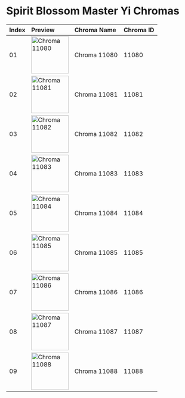 # Spirit Blossom Master Yi Chromas

| Index | Preview | Chroma Name | Chroma ID |
|:---|:---|:---|:---|
| 01 | <img src='https://raw.communitydragon.org/latest/plugins/rcp-be-lol-game-data/global/default/v1/champion-chroma-images/11/11080.png' alt='Chroma 11080' width='100'> | Chroma 11080 | 11080 |
| 02 | <img src='https://raw.communitydragon.org/latest/plugins/rcp-be-lol-game-data/global/default/v1/champion-chroma-images/11/11081.png' alt='Chroma 11081' width='100'> | Chroma 11081 | 11081 |
| 03 | <img src='https://raw.communitydragon.org/latest/plugins/rcp-be-lol-game-data/global/default/v1/champion-chroma-images/11/11082.png' alt='Chroma 11082' width='100'> | Chroma 11082 | 11082 |
| 04 | <img src='https://raw.communitydragon.org/latest/plugins/rcp-be-lol-game-data/global/default/v1/champion-chroma-images/11/11083.png' alt='Chroma 11083' width='100'> | Chroma 11083 | 11083 |
| 05 | <img src='https://raw.communitydragon.org/latest/plugins/rcp-be-lol-game-data/global/default/v1/champion-chroma-images/11/11084.png' alt='Chroma 11084' width='100'> | Chroma 11084 | 11084 |
| 06 | <img src='https://raw.communitydragon.org/latest/plugins/rcp-be-lol-game-data/global/default/v1/champion-chroma-images/11/11085.png' alt='Chroma 11085' width='100'> | Chroma 11085 | 11085 |
| 07 | <img src='https://raw.communitydragon.org/latest/plugins/rcp-be-lol-game-data/global/default/v1/champion-chroma-images/11/11086.png' alt='Chroma 11086' width='100'> | Chroma 11086 | 11086 |
| 08 | <img src='https://raw.communitydragon.org/latest/plugins/rcp-be-lol-game-data/global/default/v1/champion-chroma-images/11/11087.png' alt='Chroma 11087' width='100'> | Chroma 11087 | 11087 |
| 09 | <img src='https://raw.communitydragon.org/latest/plugins/rcp-be-lol-game-data/global/default/v1/champion-chroma-images/11/11088.png' alt='Chroma 11088' width='100'> | Chroma 11088 | 11088 |
